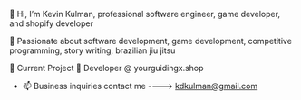 👋 Hi, I’m Kevin Kulman, professional software engineer, game developer, and shopify developer

👀 Passionate about software development, game development, competitive programming, story writing, brazilian jiu jitsu

🌱 Current Project 🌱
Developer @ yourguidingx.shop


- 📫 Business inquiries contact me  ----> kdkulman@gmail.com 

<!---
kdkulman/kdkulman is a ✨ special ✨ repository because its `README.md` (this file) appears on your GitHub profile.
You can click the Preview link to take a look at your changes.
--->
